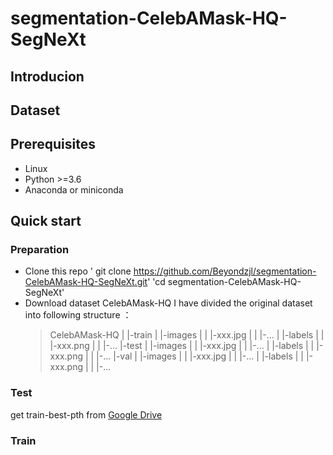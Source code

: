 # segmentation-CelebAMask-HQ-SegNeXt
## Introducion
## Dataset
## Prerequisites
- Linux
- Python >=3.6
- Anaconda or miniconda
## Quick start
### Preparation
- Clone this repo
  ' git clone https://github.com/Beyondzjl/segmentation-CelebAMask-HQ-SegNeXt.git'
  'cd segmentation-CelebAMask-HQ-SegNeXt'
- Download dataset CelebAMask-HQ
  I have divided the original dataset into following structure ：
  >
  >CelebAMask-HQ
  >|
  >|-train
  >|      |-images
  >|      |      |-xxx.jpg
  >|      |      |-...
  >|      |-labels
  >|      |      |-xxx.png
  >|      |      |-...
  >|-test
  >|      |-images
  >|      |      |-xxx.jpg
  >|      |      |-...
  >|      |-labels
  >|      |      |-xxx.png
  >|      |      |-...
  >|-val
  >|      |-images
  >|      |      |-xxx.jpg
  >|      |      |-...
  >|      |-labels
  >|      |      |-xxx.png
  >|      |      |-...
### Test
get train-best-pth from [Google Drive](https://drive.google.com/file/d/1rp5D48-1renqNCQ3LkJAYK5__QVFN_IV/view?usp=drive_link)
### Train

